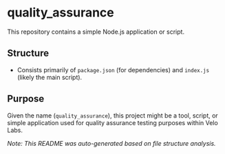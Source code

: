 # quality_assurance

This repository contains a simple Node.js application or script.

## Structure

- Consists primarily of `package.json` (for dependencies) and `index.js` (likely the main script).

## Purpose

Given the name (`quality_assurance`), this project might be a tool, script, or simple application used for quality assurance testing purposes within Velo Labs.

*Note: This README was auto-generated based on file structure analysis.* 